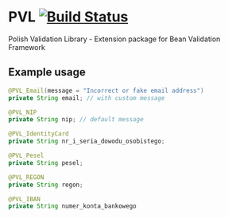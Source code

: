 # PVL [![Build Status](https://travis-ci.org/jrry/pvl.svg?branch=master)](https://travis-ci.org/jrry/pvl)
Polish Validation Library - Extension package for Bean Validation Framework

## Example usage

```java
@PVL_Email(message = "Incorrect or fake email address")
private String email; // with custom message

@PVL_NIP
private String nip; // default message

@PVL_IdentityCard
private String nr_i_seria_dowodu_osobistego;

@PVL_Pesel
private String pesel;

@PVL_REGON
private String regon;

@PVL_IBAN
private String numer_konta_bankowego
```

